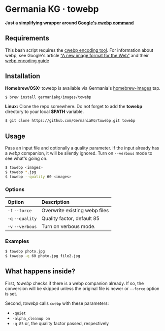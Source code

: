 
# Germania KG · towebp

**Just a simplifying wrapper around [Google's cwebp command](https://developers.google.com/speed/webp/docs/cwebp)**


## Requirements
This bash script requires the [cwebp encoding tool](https://developers.google.com/speed/webp/docs/cwebp). For information about webp, see Google's article [“A new image format for the Web”](https://developers.google.com/speed/webp/) and their [webp encoding guide](https://developers.google.com/speed/webp/docs/cwebp)

## Installation

**Homebrew/OSX:** towebp is available via Germania's [homebrew-images](https://github.com/GermaniaKG/homebrew-images) tap.

```bash
$ brew install germaniakg/images/towebp
```

**Linux:** Clone the repo somewhere. Do not forget to add the **towebp** directory to your local **$PATH** variable.

```bash
$ git clone https://github.com/GermaniaKG/towebp.git towebp
```

## Usage

Pass an input file and optionally a quality parameter. If the input already has a *webp* companion, it will be silently ignored. Turn on `--verbous` mode to see what's going on.

```bash
$ towebp <images>
$ towebp *.jpg
$ towebp --quality 60 <images>
```

### Options

Option | Description
:------|:---------------
`-f` `--force`       | Overwrite existing webp files
`-q` `--quality`     | Quality factor, default 85
`-v` `--verbous`     | Turn on verbous mode.



### Examples

```bash
$ towebp photo.jpg
$ towebp -q 60 photo.jpg file2.jpg
```

## What happens inside?

First, *towebp* checks if there is a webp companion already. If so, the conversion will be skipped unless the original file is newer or `--force` option is set.

Second, *towebp* calls `cwebp` with these parameters:

- `-quiet`
- `-alpha_cleanup on`
- `-q 85` or, the quality factor passed, respectively








